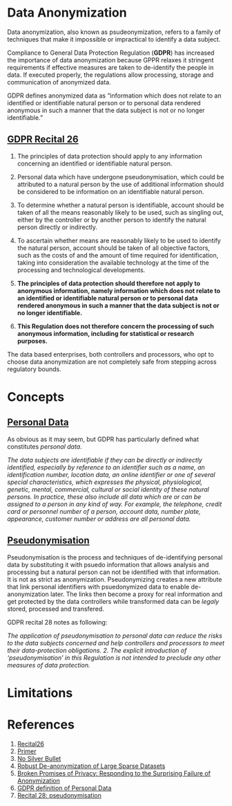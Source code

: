 # Data Anonymization

Data anonymization, also known as psudeonymization, refers to a family of techniques that make it impossible or impractical to identify a data subject.

Compliance to General Data Protection Regulation (**GDPR**) has increased the importance of data anonymization because GPPR relaxes it stringent requirements if effective measures are taken to de-identify the people in data. If executed properly, the regulations allow processing, storage and communication of anonymized data.

GDPR defines anonymized data as “information which does not relate to an identified or identifiable natural person or to personal data rendered anonymous in such a manner that the data subject is not or no longer identifiable.”

## **[GDPR Recital 26](https://gdpr-info.eu/recitals/no-26/)** 

1. The principles of data protection should apply to any information concerning an identified or identifiable natural person. 

2. Personal data which have undergone pseudonymisation, which could be attributed to a natural person by the use of additional information should be considered to be information on an identifiable natural person. 

3. To determine whether a natural person is identifiable, account should be taken of all the means reasonably likely to be used, such as singling out, either by the controller or by another person to identify the natural person directly or indirectly. 

4. To ascertain whether means are reasonably likely to be used to identify the natural person, account should be taken of all objective factors, such as the costs of and the amount of time required for identification, taking into consideration the available technology at the time of the processing and technological developments. 

5. **The principles of data protection should therefore not apply to anonymous information, namely information which does not relate to an identified or identifiable natural person or to personal data rendered anonymous in such a manner that the data subject is not or no longer identifiable.**

6. **This Regulation does not therefore concern the processing of such anonymous information, including for statistical or research purposes.**

The data based enterprises, both controllers and processors, who opt to choose data anonymization are not completely safe from stepping across regulatory bounds.

# Concepts

## [Personal Data](https://gdpr-info.eu/issues/personal-data/)
As obvious as it may seem, but GDPR has particularly defined what constitutes *personal data*.

*The data subjects are identifiable if they can be directly or indirectly identified, especially by reference to an identifier such as a name, an identification number, location data, an online identifier or one of several special characteristics, which expresses the physical, physiological, genetic, mental, commercial, cultural or social identity of these natural persons. In practice, these also include all data which are or can be assigned to a person in any kind of way. For example, the telephone, credit card or personnel number of a person, account data, number plate, appearance, customer number or address are all personal data.*

## [Pseudonymisation](https://gdpr-info.eu/recitals/no-28/)

Pseudonymisation is the process and techniques of de-identifying personal data by substituting it with psuedo information that allows analysis and processing but a natural person can not be identified with that information. It is not as strict as anonymization. Pseudonymizing creates a new attribute that link personal identifiers with psuedonymized data to enable de-anonymization later. The links then become a proxy for real information and get protected by the data controllers while transformed data can be *legaly* stored, processed and transfered.

GDPR recital 28 notes as following:

*The application of pseudonymisation to personal data can reduce the risks to the data subjects concerned and help controllers and processors to meet their data-protection obligations. 
2. The explicit introduction of ‘pseudonymisation’ in this Regulation is not intended to preclude any other measures of data protection.*


# Limitations



# References
1. [Recital26](https://gdpr-info.eu/recitals/no-26/)
2. [Primer](https://iapp.org/news/a/looking-to-comply-with-gdpr-heres-a-primer-on-anonymization-and-pseudonymization/)
3. [No Silver Bullet](http://randomwalker.info/publications/no-silver-bullet-de-identification.pdf)
4. [Robust De-anonymization of Large Sparse Datasets](https://www.cs.utexas.edu/~shmat/shmat_oak08netflix.pdf)
5. [Broken Promises of Privacy: Responding to the Surprising Failure of Anonymization](https://papers.ssrn.com/sol3/papers.cfm?abstract_id=1450006)
6. [GDPR definition of Personal Data](https://gdpr-info.eu/issues/personal-data/)
7. [Recital 28: pseudonymisation](https://gdpr-info.eu/recitals/no-28/)
